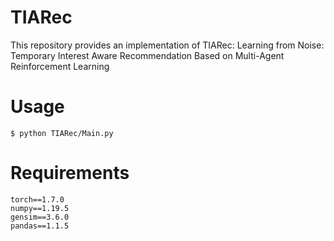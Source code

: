# TIARec
This repository provides an implementation of TIARec: Learning from Noise: Temporary Interest Aware Recommendation Based on Multi-Agent Reinforcement Learning

# Usage
```
$ python TIARec/Main.py
```

# Requirements
```
torch==1.7.0
numpy==1.19.5
gensim==3.6.0
pandas==1.1.5
```
